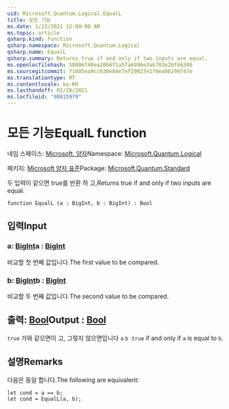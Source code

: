 ```yaml
---
uid: Microsoft.Quantum.Logical.EqualL
title: 모든 기능
ms.date: 1/23/2021 12:00:00 AM
ms.topic: article
qsharp.kind: function
qsharp.namespace: Microsoft.Quantum.Logical
qsharp.name: EqualL
qsharp.summary: Returns true if and only if two inputs are equal.
ms.openlocfilehash: 58086f40ea20b6f1a5fa6996e3a6703e2bf66306
ms.sourcegitcommit: 71605ea9cc630e84e7ef29027e1f0ea06299747e
ms.translationtype: MT
ms.contentlocale: ko-KR
ms.lasthandoff: 01/26/2021
ms.locfileid: "98815979"
---
```

# <a name="equall-function"></a><span data-ttu-id="35cca-102">모든 기능</span><span class="sxs-lookup"><span data-stu-id="35cca-102">EqualL function</span></span>

<span data-ttu-id="35cca-103">네임 스페이스: [Microsoft. 양자](xref:Microsoft.Quantum.Logical)</span><span class="sxs-lookup"><span data-stu-id="35cca-103">Namespace: [Microsoft.Quantum.Logical](xref:Microsoft.Quantum.Logical)</span></span>

<span data-ttu-id="35cca-104">패키지: [Microsoft 양자 표준](https://nuget.org/packages/Microsoft.Quantum.Standard)</span><span class="sxs-lookup"><span data-stu-id="35cca-104">Package: [Microsoft.Quantum.Standard](https://nuget.org/packages/Microsoft.Quantum.Standard)</span></span>


<span data-ttu-id="35cca-105">두 입력이 같으면 true를 반환 하 고,</span><span class="sxs-lookup"><span data-stu-id="35cca-105">Returns true if and only if two inputs are equal.</span></span>

```qsharp
function EqualL (a : BigInt, b : BigInt) : Bool
```


## <a name="input"></a><span data-ttu-id="35cca-106">입력</span><span class="sxs-lookup"><span data-stu-id="35cca-106">Input</span></span>

### <a name="a--bigint"></a><span data-ttu-id="35cca-107">a: [BigInt](xref:microsoft.quantum.lang-ref.bigint)</span><span class="sxs-lookup"><span data-stu-id="35cca-107">a : [BigInt](xref:microsoft.quantum.lang-ref.bigint)</span></span>

<span data-ttu-id="35cca-108">비교할 첫 번째 값입니다.</span><span class="sxs-lookup"><span data-stu-id="35cca-108">The first value to be compared.</span></span>


### <a name="b--bigint"></a><span data-ttu-id="35cca-109">b: [BigInt](xref:microsoft.quantum.lang-ref.bigint)</span><span class="sxs-lookup"><span data-stu-id="35cca-109">b : [BigInt](xref:microsoft.quantum.lang-ref.bigint)</span></span>

<span data-ttu-id="35cca-110">비교할 두 번째 값입니다.</span><span class="sxs-lookup"><span data-stu-id="35cca-110">The second value to be compared.</span></span>



## <a name="output--bool"></a><span data-ttu-id="35cca-111">출력: [Bool](xref:microsoft.quantum.lang-ref.bool)</span><span class="sxs-lookup"><span data-stu-id="35cca-111">Output : [Bool](xref:microsoft.quantum.lang-ref.bool)</span></span>

<span data-ttu-id="35cca-112">`true` 가와 같으면이 고, 그렇지 않으면입니다 `a` `b` .</span><span class="sxs-lookup"><span data-stu-id="35cca-112">`true` if and only if `a` is equal to `b`.</span></span>

## <a name="remarks"></a><span data-ttu-id="35cca-113">설명</span><span class="sxs-lookup"><span data-stu-id="35cca-113">Remarks</span></span>

<span data-ttu-id="35cca-114">다음은 동일 합니다.</span><span class="sxs-lookup"><span data-stu-id="35cca-114">The following are equivalent:</span></span>

```qsharp
let cond = a == b;
let cond = EqualL(a, b);
```
